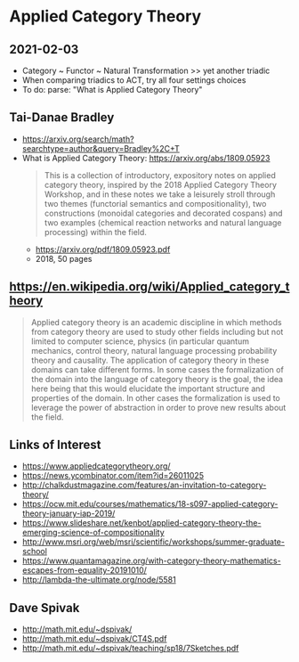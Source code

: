 # Applied Category Theory


## 2021-02-03

* Category ~ Functor ~ Natural Transformation >> yet another triadic
* When comparing triadics to ACT, try all four settings choices
* To do: parse: "What is Applied Category Theory"

## Tai-Danae Bradley

* https://arxiv.org/search/math?searchtype=author&query=Bradley%2C+T
* What is Applied Category Theory: https://arxiv.org/abs/1809.05923
	>This is a collection of introductory, expository notes on applied category theory, inspired by the 2018 Applied Category Theory Workshop, and in these notes we take a leisurely stroll through two themes (functorial semantics and compositionality), two constructions (monoidal categories and decorated cospans) and two examples (chemical reaction networks and natural language processing) within the field.
	* https://arxiv.org/pdf/1809.05923.pdf
	* 2018, 50 pages

## https://en.wikipedia.org/wiki/Applied_category_theory

> Applied category theory is an academic discipline in which methods from category theory are used to study other fields including but not limited to computer science, physics (in particular quantum mechanics, control theory, natural language processing probability theory and causality. The application of category theory in these domains can take different forms. In some cases the formalization of the domain into the language of category theory is the goal, the idea here being that this would elucidate the important structure and properties of the domain. In other cases the formalization is used to leverage the power of abstraction in order to prove new results about the field.

## Links of Interest

* https://www.appliedcategorytheory.org/
* https://news.ycombinator.com/item?id=26011025
* http://chalkdustmagazine.com/features/an-invitation-to-category-theory/
* https://ocw.mit.edu/courses/mathematics/18-s097-applied-category-theory-january-iap-2019/
* https://www.slideshare.net/kenbot/applied-category-theory-the-emerging-science-of-compositionality
* http://www.msri.org/web/msri/scientific/workshops/summer-graduate-school
* https://www.quantamagazine.org/with-category-theory-mathematics-escapes-from-equality-20191010/
* http://lambda-the-ultimate.org/node/5581

## Dave Spivak

* http://math.mit.edu/~dspivak/
* http://math.mit.edu/~dspivak/CT4S.pdf
* http://math.mit.edu/~dspivak/teaching/sp18/7Sketches.pdf

